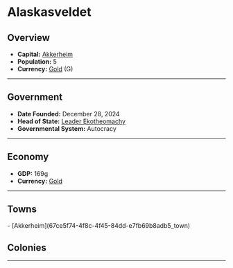 <!--UNDEDITED FILE, remove this entire line if this file has been edited!-->
# <!--NAME-->Alaskasveldet<!--NAME-->

## Overview

- **Capital:** <!--CAPITAL_LINK-->[Akkerheim](67ce5f74-4f8c-4f45-84dd-e7fb69b8adb5_town)<!--CAPITAL_LINK-->
- **Population:** <!--POPULATION-->5<!--POPULATION-->
- **Currency:** <!--CURRENCY_LINK-->[Gold](Gold_currency)<!--CURRENCY_LINK--> (<!--CURRENCY_ABV-->G<!--CURRENCY_ABV-->)

---

## Government

- **Date Founded:** <!--FOUNDED-->December 28, 2024<!--FOUNDED-->
- **Head of State:** <!--LEADER_TITLE_LINK-->[Leader Ekotheomachy](Ekotheomachy_user)<!--LEADER_TITLE_LINK-->
- **Governmental System:** <!--GOVERNMENT-->Autocracy<!--GOVERNMENT-->

---

## Economy

- **GDP:** <!--GDP-->169g<!--GDP-->
- **Currency:** <!--CURRENCY_LINK-->[Gold](Gold_currency)<!--CURRENCY_LINK-->

---

## Towns

<!--TOWNS-->- [Akkerheim](67ce5f74-4f8c-4f45-84dd-e7fb69b8adb5_town)<!--TOWNS-->

## Colonies

<!--COLONIES--><!--COLONIES-->

---